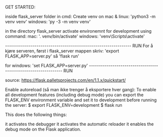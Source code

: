 GET STARTED:

inside flask_server folder in cmd:
Create venv on mac & linux: 'python3 -m venv venv'
windows: 'py -3 -m venv venv'


in the directory flask_server activate environemnt for development using command:
mac: '. venv/bin/activate'
windows: 'venv\Scripts\activate'

---------------------------------------------------------------- RUN
For å kjøre serveren, først i flask_server mappen skriv:
'export FLASK_APP=server.py'
så 'flask run'

for windows: 'set FLASK_APP=server.py'
---------------------------------------------------------------- RUN

source: https://flask.palletsprojects.com/en/1.1.x/quickstart/

Enable autoreload (så man ikke trenger å eksportere hver gang):
    To enable all development features (including debug mode) you can export the FLASK_ENV environment variable and set it to development before running the server:
    $ export FLASK_ENV=development
    $ flask run

This does the following things:

it activates the debugger
it activates the automatic reloader
it enables the debug mode on the Flask application.